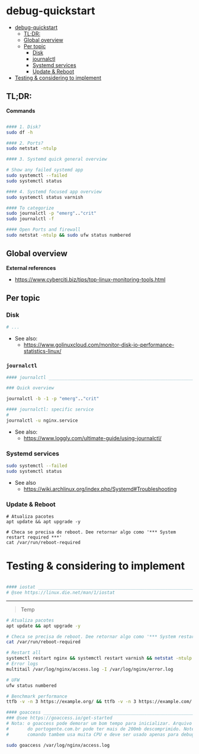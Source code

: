 # debug-quickstart

<!-- TOC -->

- [debug-quickstart](#debug-quickstart)
    - [TL;DR:](#tldr)
    - [Global overview](#global-overview)
    - [Per topic](#per-topic)
        - [Disk](#disk)
        - [journalctl](#journalctl)
        - [Systemd services](#systemd-services)
        - [Update & Reboot](#update--reboot)
- [Testing & considering to implement](#testing--considering-to-implement)

<!-- /TOC -->

## TL;DR:

**Commands**

```bash

#### 1. Disk?
sudo df -h

#### 2. Ports?
sudo netstat -ntulp

#### 3. Systemd quick general overview

# Show any failed systemd app
sudo systemctl --failed
sudo systemctl status

#### 4. Systemd focused app overview
sudo systemctl status varnish

#### To categorize
sudo journalctl -p "emerg".."crit"
sudo journalctl -f

#### Open Ports and firewall
sudo netstat -ntulp && sudo ufw status numbered

```

## Global overview

<!--
### Global Cockpit
- https://example.org
- User: username

### Jumpbox
Both bravo and charlie may have direct to hosts. The same machines availible by
cockpit can also be accessed thougth rocha user.

```bash
ssh rocha@basalto-rocha.vps.fititnt.org

# Most host will have a dedicated user called alligoagent
ssh alligoagent@host
```
-->

**External references**
- https://www.cyberciti.biz/tips/top-linux-monitoring-tools.html

## Per topic

### Disk

```bash
# ...
```

- See also:
  - https://www.golinuxcloud.com/monitor-disk-io-performance-statistics-linux/

### `journalctl`
```bash
#### journalctl ________________________________________________________________

### Quick overview

journalctl -b -1 -p "emerg".."crit"

#### journalctl: specific service
#
journalctl -u nginx.service
```
- See also:
  - https://www.loggly.com/ultimate-guide/using-journalctl/

### Systemd services

```bash
sudo systemctl --failed
sudo systemctl status
```
- See also
  - https://wiki.archlinux.org/index.php/Systemd#Troubleshooting

### Update & Reboot

```
# Atualiza pacotes
apt update && apt upgrade -y

# Checa se precisa de reboot. Dee retornar algo como '*** System restart required ***'
cat /var/run/reboot-required
```

# Testing & considering to implement

```bash

#### iostat ____________________________________________________________________
# @see https://linux.die.net/man/1/iostat
```


---

> Temp

```bash
# Atualiza pacotes
apt update && apt upgrade -y

# Checa se precisa de reboot. Dee retornar algo como '*** System restart required ***'
cat /var/run/reboot-required

# Restart all
systemctl restart nginx && systemctl restart varnish && netstat -ntulp
# Error logs
multitail /var/log/nginx/access.log -I /var/log/nginx/error.log

# UFW
ufw status numbered

# Benchmark performance
ttfb -v -n 3 https://example.org/ && ttfb -v -n 3 https://example.com/

#### goaccess __________________________________________________________________
### @see https://goaccess.io/get-started
# Nota: o goaccess pode demorar um bom tempo para inicializar. Arquivo de logs
#       do portogente.com.br pode ter mais de 200mb descomprimido. Note que este
#       comando tambem usa muita CPU e deve ser usado apenas para debug avançado

sudo goaccess /var/log/nginx/access.log
```
